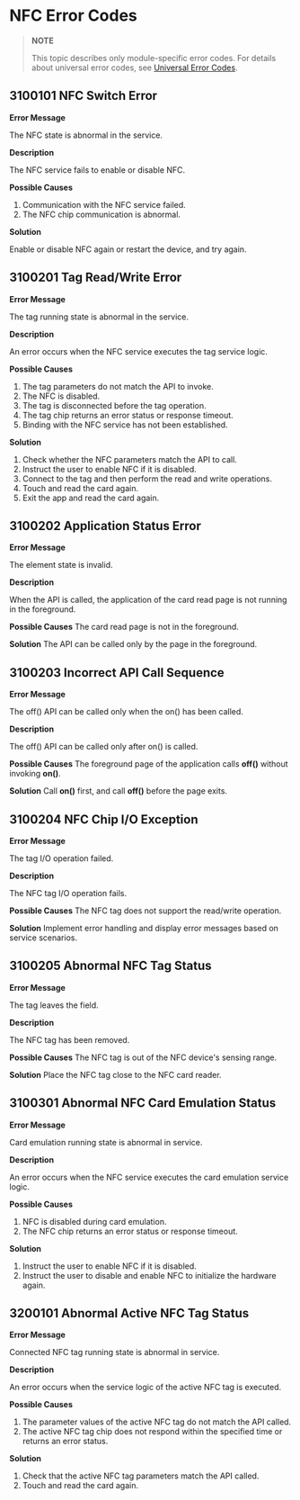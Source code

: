 # NFC Error Codes

<!--Kit: Connectivity Kit-->
<!--Subsystem: Communication-->
<!--Owner: @amunra03-->
<!--Designer: @wenxiaolin-->
<!--Tester: @zs_111-->
<!--Adviser: @zhang_yixin13-->

> **NOTE**
>
> This topic describes only module-specific error codes. For details about universal error codes, see [Universal Error Codes](../errorcode-universal.md).

## 3100101 NFC Switch Error

**Error Message**

The NFC state is abnormal in the service.

**Description**

The NFC service fails to enable or disable NFC.

**Possible Causes**

1. Communication with the NFC service failed.
2. The NFC chip communication is abnormal.

**Solution**

Enable or disable NFC again or restart the device, and try again.

## 3100201 Tag Read/Write Error

**Error Message**

The tag running state is abnormal in the service.

**Description**

An error occurs when the NFC service executes the tag service logic.

**Possible Causes**
1. The tag parameters do not match the API to invoke.
2. The NFC is disabled.
3. The tag is disconnected before the tag operation.
4. The tag chip returns an error status or response timeout.
5. Binding with the NFC service has not been established.

**Solution**
1. Check whether the NFC parameters match the API to call.
2. Instruct the user to enable NFC if it is disabled.
3. Connect to the tag and then perform the read and write operations.
4. Touch and read the card again.
5. Exit the app and read the card again.

## 3100202 Application Status Error

**Error Message**

The element state is invalid.

**Description**

When the API is called, the application of the card read page is not running in the foreground.

**Possible Causes**
The card read page is not in the foreground.

**Solution**
The API can be called only by the page in the foreground.

## 3100203 Incorrect API Call Sequence

**Error Message**

The off() API can be called only when the on() has been called.

**Description**

The off() API can be called only after on() is called.

**Possible Causes**
The foreground page of the application calls **off()** without invoking **on()**.

**Solution**
Call **on()** first, and call **off()** before the page exits.

## 3100204 NFC Chip I/O Exception

**Error Message**

The tag I/O operation failed.

**Description**

The NFC tag I/O operation fails.

**Possible Causes**
The NFC tag does not support the read/write operation.

**Solution**
Implement error handling and display error messages based on service scenarios.

## 3100205 Abnormal NFC Tag Status

**Error Message**

The tag leaves the field.

**Description**

The NFC tag has been removed.

**Possible Causes**
The NFC tag is out of the NFC device's sensing range.

**Solution**
Place the NFC tag close to the NFC card reader.

## 3100301 Abnormal NFC Card Emulation Status

**Error Message**

Card emulation running state is abnormal in service.

**Description**

An error occurs when the NFC service executes the card emulation service logic.

**Possible Causes**
1. NFC is disabled during card emulation.
2. The NFC chip returns an error status or response timeout.

**Solution**
1. Instruct the user to enable NFC if it is disabled.
2. Instruct the user to disable and enable NFC to initialize the hardware again.

## 3200101 Abnormal Active NFC Tag Status

**Error Message**

Connected NFC tag running state is abnormal in service.

**Description**

An error occurs when the service logic of the active NFC tag is executed.

**Possible Causes**
1. The parameter values of the active NFC tag do not match the API called.
2. The active NFC tag chip does not respond within the specified time or returns an error status.

**Solution**
1. Check that the active NFC tag parameters match the API called.
2. Touch and read the card again.
